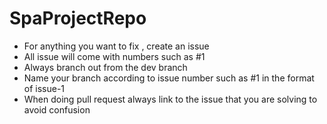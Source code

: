 # SpaProjectRepo

- For anything you want to fix , create an issue
- All issue will come with numbers such as #1
- Always branch out from the dev branch
- Name your branch according to issue number such as #1 in the format of issue-1
- When doing pull request always link to the issue that you are solving to avoid confusion